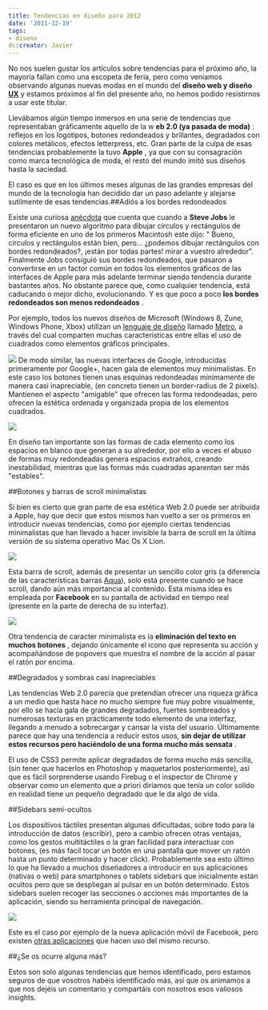 ```yaml
---
title: Tendencias en diseño para 2012
date: '2011-12-19'
tags:
- diseno
dc:creator: Javier
---
```


No nos suelen gustar los artículos sobre tendencias para el próximo año, la mayoría fallan como una escopeta de feria, pero como veníamos observando algunas nuevas modas en el mundo del 
**diseño web y diseño 
[UX](http://en.wikipedia.org/wiki/User_experience_design)**
 y estamos próximos al fin del presente año, no hemos podido resistirnos a usar este titular.

Llevábamos algún tiempo inmersos en una serie de tendencias que representaban gráficamente aquello de la w
**eb 2.0 (ya pasada de moda)**
: reflejos en los logotipos, botones redondeados y brillantes, degradados con colores metálicos, efectos 
letterpress, etc. Gran parte de la culpa de esas tendencias probablemente la tuvo 
**Apple**
, ya que con su consagración como marca tecnológica de moda, el resto del mundo imitó sus diseños hasta la saciedad.

El caso es que en los últimos meses algunas de las grandes empresas del mundo de la tecnología han decidido dar un paso adelante y alejarse sutilmente de esas tendencias.##Adiós a los bordes redondeados

Existe una curiosa 
[anécdota](http://www.folklore.org/StoryView.py?story=Round_Rects_Are_Everywhere.txt) que cuenta que cuando a 
**Steve Jobs**
 le presentaron un nuevo algoritmo para dibujar círculos y rectángulos de forma eficiente en uno de los primeros Macintosh este dijo: "
Bueno, círculos y rectángulos están bien, pero... ¿podemos dibujar rectángulos con bordes redondeados?, ¡están por todas partes! mirar a vuestro alrededor". Finalmente Jobs consiguió sus bordes redondeados, que pasaron a convertirse en un factor común en todos los elementos gráficos de las interfaces de Apple para más adelante terminar siendo tendencia durante bastantes años. No obstante parece que, como cualquier tendencia, está caducando o mejor dicho, evolucionando. Y es que poco a poco 
**los bordes redondeados son menos redondeados**
.

<!--more-->
Por ejemplo, todos los nuevos diseños de Microsoft (Windows 8, Zune, Windows Phone, Xbox) utilizan un 
[lenguaje de diseño](http://en.wikipedia.org/wiki/Design_language) llamado 
[Metro](http://en.wikipedia.org/wiki/Metro_(design_language)), a través del cual comparten muchas características entre ellas el uso de cuadrados como elementos gráficos principales.

![](http://blog.diacode.com/wp-content/uploads/2011/12/dash-games-dashup83838.jpeg)
De modo similar, las nuevas interfaces de Google, introducidas primeramente por Google+, hacen gala de elementos muy minimalistas. En este caso los botones tienen unas esquinas redondeadas mínimamente de manera casi inapreciable, (en concreto tienen un border-radius de 2 pixels). Mantienen el aspecto "amigable" que ofrecen las forma redondeadas, pero ofrecen la estética ordenada y organizada propia de los elementos cuadrados.

![](http://blog.diacode.com/wp-content/uploads/2011/12/botones_gmail.png)

En diseño tan importante son las formas de cada elemento como los espacios en blanco que generan a su alrededor, por ello a veces el abuso de formas muy redondeadas genera espacios extraños, creando inestabilidad, mientras que las formas más cuadradas aparentan ser más "estables".


##Botones y barras de scroll minimalistas

Si bien es cierto que gran parte de esa estética Web 2.0 puede ser atribuida a Apple, hay que decir que estos mismos han vuelto a ser os primeros en introducir nuevas tendencias, como por ejemplo ciertas tendencias minimalistas que han llevado a hacer invisible la barra de scroll en la última versión de su sistema operativo Mac Os X Lion.

![](http://blog.diacode.com/wp-content/uploads/2011/12/scroll_lion.png)

Esta barra de scroll, además de presentar un sencillo color gris (a diferencia de las características barras 
[Aqua](http://en.wikipedia.org/wiki/Aqua_(user_interface))), solo está presente cuando se hace scroll, dando aún más importancia al contenido. Esta misma idea es empleada por 
**Facebook**
 en su pantalla de actividad en tiempo real (presente en la parte de derecha de su interfaz).


![](http://blog.diacode.com/wp-content/uploads/2011/12/botones_gmail1.png)

Otra tendencia de caracter minimalista es la 
**eliminación del texto en muchos botones**
, dejando únicamente el icono que representa su acción y acompañándose de 
popovers que muestra el nombre de la acción al pasar el ratón por encima.


##Degradados y sombras casi inapreciables

Las tendencias Web 2.0 parecía que pretendían ofrecer una riqueza gráfica a un medio que hasta hace no mucho siempre fue muy pobre visualmente, por ello se hacía gala de grandes degradados, fuertes sombreados y numerosas texturas en prácticamente todo elemento de una interfaz, llegando a menudo a sobrecargar y cansar la vista del usuario. Últimamente parece que hay una tendencia a reducir estos usos, 
**sin dejar de utilizar estos recursos pero haciéndolo de una forma mucho más sensata**
.

El uso de CSS3 permite aplicar degradados de forma mucho más sencilla, (sin tener que hacerlos en Photoshop y maquetarlos posteriormente), así que es fácil sorprenderse usando Firebug o el inspector de Chrome y observar como un elemento que a priori diríamos que tenía un color solido en realidad tiene un pequeño degradado que le da algo de vida.


##Sidebars semi-ocultos

Los dispositivos táctiles presentan algunas dificultadas, sobre todo para la introducción de datos (escribir), pero a cambio ofrecen otras ventajas, como los gestos multitáctiles o la gran facilidad para interactuar con botones, (es más facil tocar un botón en una pantalla que mover un ratón hasta un punto determinado y hacer click). Probablemente sea esto último lo que ha llevado a muchos diseñadores a introducir en sus aplicaciones (nativas o web) para 
smartphones o 
tablets sidebars que inicialmente están ocultos pero que se despliegan al pulsar en un botón determinado. Estos sidebars suelen recoger las secciones o acciones más importantes de la aplicación, siendo su herramienta principal de navegación.


![](http://blog.diacode.com/wp-content/uploads/2011/12/facebook_android.png)

Este es el caso por ejemplo de la nueva aplicación móvil de Facebook, pero existen 
[otras aplicaciones](http://mobile-patterns.com/custom-navigation) que hacen uso del mismo recurso.


##¿Se os ocurre alguna más?

Estos son solo algunas tendencias que hemos identificado, pero estamos seguros de que vosotros habéis identificado más, así que os animamos a que nos dejéis un comentario y compartáis con nosotros esos valiosos 
insights.

